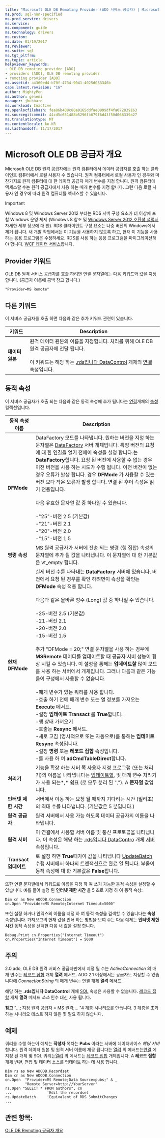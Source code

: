 ```yaml
---
title: "Microsoft OLE DB Remoting Provider (ADO 서비스 공급자) | Microsoft Docs"
ms.prod: sql-non-specified
ms.prod_service: drivers
ms.service: 
ms.component: guide
ms.technology: drivers
ms.custom: 
ms.date: 01/19/2017
ms.reviewer: 
ms.suite: sql
ms.tgt_pltfrm: 
ms.topic: article
helpviewer_keywords:
- OLE DB remoting provider [ADO]
- providers [ADO], OLE DB remoting provider
- remoting provider [ADO]
ms.assetid: a4360ed4-b70f-4734-9041-4025d033346b
caps.latest.revision: "16"
author: MightyPen
ms.author: genemi
manager: jhubbard
ms.workload: Inactive
ms.openlocfilehash: fea86b408c80a0165ddfae0899df4fa072839163
ms.sourcegitcommit: 44cd5c651488b5296fb679f6d43f50d068339a27
ms.translationtype: MT
ms.contentlocale: ko-KR
ms.lasthandoff: 11/17/2017
---
```

# <a name="microsoft-ole-db-remoting-provider-overview"></a>Microsoft OLE DB 공급자 개요
Microsoft OLE DB 원격 공급자에는 원격 컴퓨터에서 데이터 공급자를 호출 하는 클라이언트 컴퓨터에서 로컬 사용자 수 있습니다. 원격 컴퓨터에서 로컬 사용자 인 경우와 마찬가지로 원격 컴퓨터에 대 한 데이터 공급자 매개 변수를 지정 합니다. 원격 컴퓨터에 액세스할 수는 원격 공급자에서 사용 하는 매개 변수를 지정 합니다. 그런 다음 로컬 사용자 인 경우에 따라 원격 컴퓨터를 액세스할 수 있습니다.

> [!IMPORTANT]
>  Windows 8 및 Windows Server 2012 부터는 RDS 서버 구성 요소가 더 이상에 포함 Windows 운영 체제 (Windows 8 참조 및 [Windows Server 2012 호환성 설명서](https://www.microsoft.com/en-us/download/details.aspx?id=27416) 자세한 세부 정보에 대 한). RDS 클라이언트 구성 요소는 나중 버전의 Windows에서 제거 됩니다. 새 개발 작업에서는 이 기능을 사용하지 않도록 하고, 현재 이 기능을 사용하는 응용 프로그램은 수정하세요. RDS를 사용 하는 응용 프로그램을 마이그레이션해야 합니다. [WCF 데이터 서비스](http://go.microsoft.com/fwlink/?LinkId=199565)합니다.

## <a name="provider-keyword"></a>Provider 키워드
 OLE DB 원격 서비스 공급자를 호출 하려면 연결 문자열에는 다음 키워드와 값을 지정 합니다. (공급자 이름에 공백 참고 합니다.)

```
"Provider=MS Remote"
```

## <a name="additional-keywords"></a>다른 키워드
 이 서비스 공급자를 호출 하면 다음과 같은 추가 키워드 관련이 있습니다.

|키워드|Description|
|-------------|-----------------|
|**데이터 원본**|원격 데이터 원본의 이름을 지정합니다. 처리를 위해 OLE DB 원격 공급자에 전달 됩니다.<br /><br /> 이 키워드는 해당 하는 [.rds입니다 DataControl](../../../ado/reference/rds-api/datacontrol-object-rds.md) 개체의 [연결](../../../ado/reference/rds-api/connect-property-rds.md) 속성입니다.|

## <a name="dynamic-properties"></a>동적 속성
 이 서비스 공급자가 호출 되는 다음과 같은 동적 속성에 추가 됩니다는 [연결](../../../ado/reference/ado-api/connection-object-ado.md)개체의 [속성](../../../ado/reference/ado-api/properties-collection-ado.md) 컬렉션입니다.

|동적 속성 이름|Description|
|---------------------------|-----------------|
|**DFMode**|DataFactory 모드를 나타냅니다. 원하는 버전을 지정 하는 문자열은 [DataFactory](../../../ado/reference/rds-api/datafactory-object-rdsserver.md) 서버 개체입니다. 특정 버전의 요청에 대 한 연결을 열기 전에이 속성을 설정 합니다.는 **DataFactory**합니다. 요청 된 버전에 사용할 수 없는 경우 이전 버전을 사용 하는 시도가 수행 됩니다. 이전 버전이 없는 경우 오류가 발생 합니다. 경우 **DFMode** 가 사용할 수 있는 버전 보다 작은 오류가 발생 합니다. 연결 된 후이 속성은 읽기 전용입니다.<br /><br /> 다음 유효한 문자열 값 중 하나일 수 있습니다.<br /><br /> -"25"-버전 2.5 (기본값)<br />-"21"-버전 2.1<br />-"20"-버전 2.0<br />-"15"-버전 1.5|
|**명령 속성**|MS 원격 공급자가 서버에 전송 되는 명령 (행 집합) 속성의 문자열에 추가 될 값을 나타냅니다. 이 문자열에 대 한 기본값은 vt_empty 합니다.|
|**현재 DFMode**|실제 버전 수를 나타내는 **DataFactory** 서버에 있습니다. 버전에서 요청 된 경우를 확인 하려면이 속성을 확인는 **DFMode** 속성 적용 합니다.<br /><br /> 다음과 같은 올바른 정수 (Long) 값 중 하나일 수 있습니다.<br /><br /> -25-버전 2.5 (기본값)<br />-21-버전 2.1<br />-20-버전 2.0<br />-15-버전 1.5<br /><br /> 추가 "DFMode = 20;" 연결 문자열을 사용 하는 경우에 **MSRemote** 데이터를 업데이트할 때 공급자 서버 성능이 향상 시킬 수 있습니다. 이 설정을 통해는 **업데이트할** 많이 모드를 사용 하는 서버에서 개체입니다. 그러나 다음과 같은 기능을이 구성에서 사용할 수 없습니다.<br /><br /> -매개 변수가 있는 쿼리를 사용 합니다.<br />-호출 하기 전에 매개 변수 또는 열 정보를 가져오는 **Execute** 메서드.<br />-설정 **업데이트 Transact** 를 **True**합니다.<br />-행 상태 가져오기<br />-호출는 **Resync** 메서드.<br />-새로 고침 (명시적으로 또는 자동으로)를 통해는 **업데이트 Resync** 속성입니다.<br />-설정 **명령** 또는 **레코드 집합** 속성입니다.<br />-를 사용 하 여 **adCmdTableDirect**합니다.|
|**처리기**|기능을 확장 하는 서버 쪽 사용자 지정 프로그램 (또는 처리기)의 이름을 나타냅니다는 [업데이트할](../../../ado/reference/rds-api/datafactory-object-rdsserver.md), 및 매개 변수 처리기가 사용 되는*,* 쉼표 (로 모두 분리 된 ","). A **문자열** 값입니다.|
|**인터넷 제한 시간**|서버에서 이동 하는 요청 될 때까지 기다리는 시간 (밀리초)의 최대 수를 나타냅니다. (기본값은 5 분입니다.)|
|**원격 공급자**|원격 서버에서 사용 가능 하도록 데이터 공급자의 이름을 나타냅니다.|
|**원격 서버**|이 연결에서 사용할 서버 이름 및 통신 프로토콜을 나타냅니다. 이 속성은 해당 하는 [.rds입니다 DataContro](../../../ado/reference/rds-api/datacontrol-object-rds.md) 개체 [서버](../../../ado/reference/rds-api/server-property-rds.md) 속성입니다.|
|**Transact 업데이트**|로 설정 하면 **True**때가이 값을 나타냅니다 [UpdateBatch](../../../ado/reference/ado-api/updatebatch-method.md) 수행 서버에서 하나의 트랜잭션으로 완료 일 됩니다. 부울이 동적 속성에 대 한 기본값은 **False**합니다.|

 또한 연결 문자열에서 키워드로 이름을 지정 하 여 쓰기 가능한 동적 속성을 설정할 수 있습니다. 예를 들어 설정 된 **인터넷 제한 시간** 을 5 초로 지정 하 여 동적 속성:

```
Dim cn as New ADODB.Connection
cn.Open "Provider=MS Remote;Internet Timeout=5000"
```

 또한 설정 하거나 인덱스의 이름을 지정 하 여 동적 속성을 검색할 수 있습니다는 **속성** 속성입니다. 가져오고의 현재 값을 인쇄 하는 방법을 보여 주는 다음 예제는 **인터넷 제한 시간** 동적 속성을 선택한 다음 새 값을 설정 합니다.

```
Debug.Print cn.Properties("Internet Timeout")
cn.Properties("Internet Timeout") = 5000
```

## <a name="remarks"></a>주의
 2.0 ado, OLE DB 원격 서비스 공급자만에서 지정 될 수는 *ActiveConnection* 의 매개 변수는 [레코드 집합](../../../ado/reference/ado-api/recordset-object-ado.md) 개체 **열려** 메서드. ADO 2.1 이상에서는 공급자도 지정할 수 있습니다에 *ConnectionString* 의 매개 변수는 [연결](../../../ado/reference/ado-api/connection-object-ado.md) 개체 **열려** 메서드.

 해당 하는 **.rds입니다 DataControl** 개체 [SQL](../../../ado/reference/rds-api/sql-property.md) 속성은 사용할 수 없습니다. [레코드 집합](../../../ado/reference/ado-api/recordset-object-ado.md) 개체 **열려** 메서드 *소스* 인수 대신 사용 됩니다.

 **참고** "...; 지정 원격 공급자 = MS 원격;... "4 계층 시나리오를 만듭니다. 3 계층을 초과 하는 시나리오 테스트 하지 않은 및 필요 하지 않습니다.

## <a name="example"></a>예제
 쿼리를 수행 하는이 예제는 **작성자** 목차는 **Pubs** 이라는 서버에 데이터베이스 *해당 서버*합니다. 원격 데이터 원본 및 원격 서버 이름에 제공 됩니다는 [열려](../../../ado/reference/ado-api/open-method-ado-connection.md) 의 메서드는[연결](../../../ado/reference/ado-api/connection-object-ado.md) 에 지정 된 개체 및 SQL 쿼리는[열려](../../../ado/reference/ado-api/open-method-ado-recordset.md) 의 메서드는 [레코드 집합](../../../ado/reference/ado-api/recordset-object-ado.md) 개체입니다. A **레코드 집합** 개체 반환, 편집 및 데이터 소스를 업데이트 하는 데 사용 합니다.

```
Dim rs as New ADODB.Recordset
Dim cn as New ADODB.Connection
cn.Open  "Provider=MS Remote;Data Source=pubs;" & _
         "Remote Server=http://YourServer"
rs.Open "SELECT * FROM authors", cn
...                'Edit the recordset
rs.UpdateBatch     'Equivalent of RDS SubmitChanges
...
```

## <a name="see-also"></a>관련 항목:
 [OLE DB Remoting 공급자 개요](http://msdn.microsoft.com/en-us/4083b72f-68c4-4252-b366-abb70db5ca2b)
